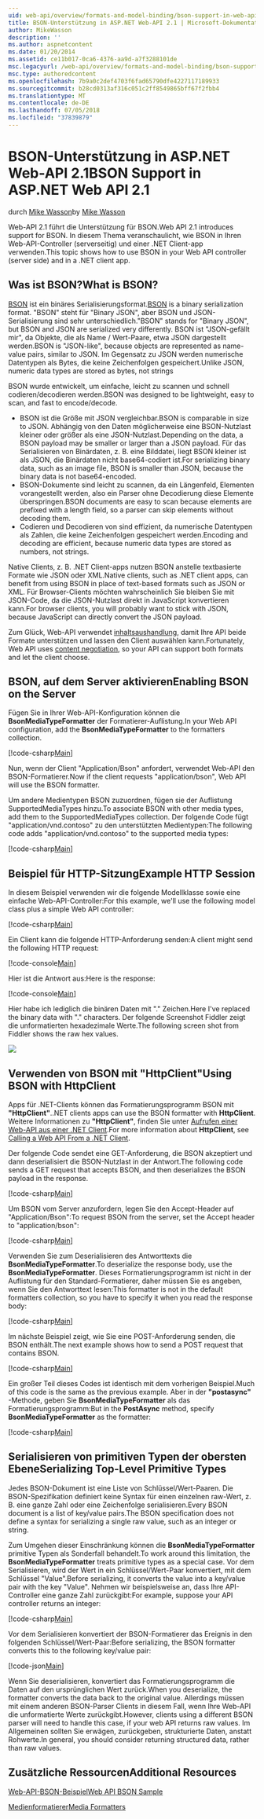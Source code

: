 ```yaml
---
uid: web-api/overview/formats-and-model-binding/bson-support-in-web-api-21
title: BSON-Unterstützung in ASP.NET Web-API 2.1 | Microsoft-Dokumentation
author: MikeWasson
description: ''
ms.author: aspnetcontent
ms.date: 01/20/2014
ms.assetid: ce11b017-0ca6-4376-aa9d-a7f3288101de
msc.legacyurl: /web-api/overview/formats-and-model-binding/bson-support-in-web-api-21
msc.type: authoredcontent
ms.openlocfilehash: 7b9a0c2def4703f6fad65790dfe4227117189933
ms.sourcegitcommit: b28cd0313af316c051c2ff8549865bff67f2fbb4
ms.translationtype: MT
ms.contentlocale: de-DE
ms.lasthandoff: 07/05/2018
ms.locfileid: "37839879"
---
```

<a name="bson-support-in-aspnet-web-api-21"></a><span data-ttu-id="bdb9f-102">BSON-Unterstützung in ASP.NET Web-API 2.1</span><span class="sxs-lookup"><span data-stu-id="bdb9f-102">BSON Support in ASP.NET Web API 2.1</span></span>
====================
<span data-ttu-id="bdb9f-103">durch [Mike Wasson](https://github.com/MikeWasson)</span><span class="sxs-lookup"><span data-stu-id="bdb9f-103">by [Mike Wasson](https://github.com/MikeWasson)</span></span>

<span data-ttu-id="bdb9f-104">Web-API 2.1 führt die Unterstützung für BSON.</span><span class="sxs-lookup"><span data-stu-id="bdb9f-104">Web API 2.1 introduces support for BSON.</span></span> <span data-ttu-id="bdb9f-105">In diesem Thema veranschaulicht, wie BSON in Ihren Web-API-Controller (serverseitig) und einer .NET Client-app verwenden.</span><span class="sxs-lookup"><span data-stu-id="bdb9f-105">This topic shows how to use BSON in your Web API controller (server side) and in a .NET client app.</span></span>

## <a name="what-is-bson"></a><span data-ttu-id="bdb9f-106">Was ist BSON?</span><span class="sxs-lookup"><span data-stu-id="bdb9f-106">What is BSON?</span></span>

<span data-ttu-id="bdb9f-107">[BSON](http://bsonspec.org/) ist ein binäres Serialisierungsformat.</span><span class="sxs-lookup"><span data-stu-id="bdb9f-107">[BSON](http://bsonspec.org/) is a binary serialization format.</span></span> <span data-ttu-id="bdb9f-108">"BSON" steht für "Binary JSON", aber BSON und JSON-Serialisierung sind sehr unterschiedlich.</span><span class="sxs-lookup"><span data-stu-id="bdb9f-108">"BSON" stands for "Binary JSON", but BSON and JSON are serialized very differently.</span></span> <span data-ttu-id="bdb9f-109">BSON ist "JSON-gefällt mir", da Objekte, die als Name / Wert-Paare, etwa JSON dargestellt werden.</span><span class="sxs-lookup"><span data-stu-id="bdb9f-109">BSON is "JSON-like", because objects are represented as name-value pairs, similar to JSON.</span></span> <span data-ttu-id="bdb9f-110">Im Gegensatz zu JSON werden numerische Datentypen als Bytes, die keine Zeichenfolgen gespeichert.</span><span class="sxs-lookup"><span data-stu-id="bdb9f-110">Unlike JSON, numeric data types are stored as bytes, not strings</span></span>

<span data-ttu-id="bdb9f-111">BSON wurde entwickelt, um einfache, leicht zu scannen und schnell codieren/decodieren werden.</span><span class="sxs-lookup"><span data-stu-id="bdb9f-111">BSON was designed to be lightweight, easy to scan, and fast to encode/decode.</span></span>

- <span data-ttu-id="bdb9f-112">BSON ist die Größe mit JSON vergleichbar.</span><span class="sxs-lookup"><span data-stu-id="bdb9f-112">BSON is comparable in size to JSON.</span></span> <span data-ttu-id="bdb9f-113">Abhängig von den Daten möglicherweise eine BSON-Nutzlast kleiner oder größer als eine JSON-Nutzlast.</span><span class="sxs-lookup"><span data-stu-id="bdb9f-113">Depending on the data, a BSON payload may be smaller or larger than a JSON payload.</span></span> <span data-ttu-id="bdb9f-114">Für das Serialisieren von Binärdaten, z. B. eine Bilddatei, liegt BSON kleiner ist als JSON, die Binärdaten nicht base64-codiert ist.</span><span class="sxs-lookup"><span data-stu-id="bdb9f-114">For serializing binary data, such as an image file, BSON is smaller than JSON, because the binary data is not base64-encoded.</span></span>
- <span data-ttu-id="bdb9f-115">BSON-Dokumente sind leicht zu scannen, da ein Längenfeld, Elementen vorangestellt werden, also ein Parser ohne Decodierung diese Elemente überspringen.</span><span class="sxs-lookup"><span data-stu-id="bdb9f-115">BSON documents are easy to scan because elements are prefixed with a length field, so a parser can skip elements without decoding them.</span></span>
- <span data-ttu-id="bdb9f-116">Codieren und Decodieren von sind effizient, da numerische Datentypen als Zahlen, die keine Zeichenfolgen gespeichert werden.</span><span class="sxs-lookup"><span data-stu-id="bdb9f-116">Encoding and decoding are efficient, because numeric data types are stored as numbers, not strings.</span></span>

<span data-ttu-id="bdb9f-117">Native Clients, z. B. .NET Client-apps nutzen BSON anstelle textbasierte Formate wie JSON oder XML.</span><span class="sxs-lookup"><span data-stu-id="bdb9f-117">Native clients, such as .NET client apps, can benefit from using BSON in place of text-based formats such as JSON or XML.</span></span> <span data-ttu-id="bdb9f-118">Für Browser-Clients möchten wahrscheinlich Sie bleiben Sie mit JSON-Code, da die JSON-Nutzlast direkt in JavaScript konvertieren kann.</span><span class="sxs-lookup"><span data-stu-id="bdb9f-118">For browser clients, you will probably want to stick with JSON, because JavaScript can directly convert the JSON payload.</span></span>

<span data-ttu-id="bdb9f-119">Zum Glück, Web-API verwendet [inhaltsaushandlung](content-negotiation.md), damit Ihre API beide Formate unterstützen und lassen den Client auswählen kann.</span><span class="sxs-lookup"><span data-stu-id="bdb9f-119">Fortunately, Web API uses [content negotiation](content-negotiation.md), so your API can support both formats and let the client choose.</span></span>

## <a name="enabling-bson-on-the-server"></a><span data-ttu-id="bdb9f-120">BSON, auf dem Server aktivieren</span><span class="sxs-lookup"><span data-stu-id="bdb9f-120">Enabling BSON on the Server</span></span>

<span data-ttu-id="bdb9f-121">Fügen Sie in Ihrer Web-API-Konfiguration können die **BsonMediaTypeFormatter** der Formatierer-Auflistung.</span><span class="sxs-lookup"><span data-stu-id="bdb9f-121">In your Web API configuration, add the **BsonMediaTypeFormatter** to the formatters collection.</span></span>

[!code-csharp[Main](bson-support-in-web-api-21/samples/sample1.cs)]

<span data-ttu-id="bdb9f-122">Nun, wenn der Client "Application/Bson" anfordert, verwendet Web-API den BSON-Formatierer.</span><span class="sxs-lookup"><span data-stu-id="bdb9f-122">Now if the client requests "application/bson", Web API will use the BSON formatter.</span></span>

<span data-ttu-id="bdb9f-123">Um andere Medientypen BSON zuzuordnen, fügen sie der Auflistung SupportedMediaTypes hinzu.</span><span class="sxs-lookup"><span data-stu-id="bdb9f-123">To associate BSON with other media types, add them to the SupportedMediaTypes collection.</span></span> <span data-ttu-id="bdb9f-124">Der folgende Code fügt "application/vnd.contoso" zu den unterstützten Medientypen:</span><span class="sxs-lookup"><span data-stu-id="bdb9f-124">The following code adds "application/vnd.contoso" to the supported media types:</span></span>

[!code-csharp[Main](bson-support-in-web-api-21/samples/sample2.cs)]

## <a name="example-http-session"></a><span data-ttu-id="bdb9f-125">Beispiel für HTTP-Sitzung</span><span class="sxs-lookup"><span data-stu-id="bdb9f-125">Example HTTP Session</span></span>

<span data-ttu-id="bdb9f-126">In diesem Beispiel verwenden wir die folgende Modellklasse sowie eine einfache Web-API-Controller:</span><span class="sxs-lookup"><span data-stu-id="bdb9f-126">For this example, we'll use the following model class plus a simple Web API controller:</span></span>

[!code-csharp[Main](bson-support-in-web-api-21/samples/sample3.cs)]

<span data-ttu-id="bdb9f-127">Ein Client kann die folgende HTTP-Anforderung senden:</span><span class="sxs-lookup"><span data-stu-id="bdb9f-127">A client might send the following HTTP request:</span></span>

[!code-console[Main](bson-support-in-web-api-21/samples/sample4.cmd)]

<span data-ttu-id="bdb9f-128">Hier ist die Antwort aus:</span><span class="sxs-lookup"><span data-stu-id="bdb9f-128">Here is the response:</span></span>

[!code-console[Main](bson-support-in-web-api-21/samples/sample5.cmd)]

<span data-ttu-id="bdb9f-129">Hier habe ich lediglich die binären Daten mit &quot;.&quot; Zeichen.</span><span class="sxs-lookup"><span data-stu-id="bdb9f-129">Here I've replaced the binary data with &quot;.&quot; characters.</span></span> <span data-ttu-id="bdb9f-130">Der folgende Screenshot Fiddler zeigt die unformatierten hexadezimale Werte.</span><span class="sxs-lookup"><span data-stu-id="bdb9f-130">The following screen shot from Fiddler shows the raw hex values.</span></span>

[![](bson-support-in-web-api-21/_static/image2.png)](bson-support-in-web-api-21/_static/image1.png)

## <a name="using-bson-with-httpclient"></a><span data-ttu-id="bdb9f-131">Verwenden von BSON mit "HttpClient"</span><span class="sxs-lookup"><span data-stu-id="bdb9f-131">Using BSON with HttpClient</span></span>

<span data-ttu-id="bdb9f-132">Apps für .NET-Clients können das Formatierungsprogramm BSON mit **"HttpClient"**.</span><span class="sxs-lookup"><span data-stu-id="bdb9f-132">.NET clients apps can use the BSON formatter with **HttpClient**.</span></span> <span data-ttu-id="bdb9f-133">Weitere Informationen zu **"HttpClient"**, finden Sie unter [Aufrufen einer Web-API aus einer .NET Client](../advanced/calling-a-web-api-from-a-net-client.md).</span><span class="sxs-lookup"><span data-stu-id="bdb9f-133">For more information about **HttpClient**, see [Calling a Web API From a .NET Client](../advanced/calling-a-web-api-from-a-net-client.md).</span></span>

<span data-ttu-id="bdb9f-134">Der folgende Code sendet eine GET-Anforderung, die BSON akzeptiert und dann deserialisiert die BSON-Nutzlast in der Antwort.</span><span class="sxs-lookup"><span data-stu-id="bdb9f-134">The following code sends a GET request that accepts BSON, and then deserializes the BSON payload in the response.</span></span>

[!code-csharp[Main](bson-support-in-web-api-21/samples/sample6.cs)]

<span data-ttu-id="bdb9f-135">Um BSON vom Server anzufordern, legen Sie den Accept-Header auf "Application/Bson":</span><span class="sxs-lookup"><span data-stu-id="bdb9f-135">To request BSON from the server, set the Accept header to "application/bson":</span></span>

[!code-csharp[Main](bson-support-in-web-api-21/samples/sample7.cs)]

<span data-ttu-id="bdb9f-136">Verwenden Sie zum Deserialisieren des Antworttexts die **BsonMediaTypeFormatter**.</span><span class="sxs-lookup"><span data-stu-id="bdb9f-136">To deserialize the response body, use the **BsonMediaTypeFormatter**.</span></span> <span data-ttu-id="bdb9f-137">Dieses Formatierungsprogramm ist nicht in der Auflistung für den Standard-Formatierer, daher müssen Sie es angeben, wenn Sie den Antworttext lesen:</span><span class="sxs-lookup"><span data-stu-id="bdb9f-137">This formatter is not in the default formatters collection, so you have to specify it when you read the response body:</span></span>

[!code-csharp[Main](bson-support-in-web-api-21/samples/sample8.cs)]

<span data-ttu-id="bdb9f-138">Im nächste Beispiel zeigt, wie Sie eine POST-Anforderung senden, die BSON enthält.</span><span class="sxs-lookup"><span data-stu-id="bdb9f-138">The next example shows how to send a POST request that contains BSON.</span></span>

[!code-csharp[Main](bson-support-in-web-api-21/samples/sample9.cs)]

<span data-ttu-id="bdb9f-139">Ein großer Teil dieses Codes ist identisch mit dem vorherigen Beispiel.</span><span class="sxs-lookup"><span data-stu-id="bdb9f-139">Much of this code is the same as the previous example.</span></span> <span data-ttu-id="bdb9f-140">Aber in der **"postasync"** -Methode, geben Sie **BsonMediaTypeFormatter** als das Formatierungsprogramm:</span><span class="sxs-lookup"><span data-stu-id="bdb9f-140">But in the **PostAsync** method, specify **BsonMediaTypeFormatter** as the formatter:</span></span>

[!code-csharp[Main](bson-support-in-web-api-21/samples/sample10.cs)]

## <a name="serializing-top-level-primitive-types"></a><span data-ttu-id="bdb9f-141">Serialisieren von primitiven Typen der obersten Ebene</span><span class="sxs-lookup"><span data-stu-id="bdb9f-141">Serializing Top-Level Primitive Types</span></span>

<span data-ttu-id="bdb9f-142">Jedes BSON-Dokument ist eine Liste von Schlüssel/Wert-Paaren. Die BSON-Spezifikation definiert keine Syntax für einen einzelnen raw-Wert, z. B. eine ganze Zahl oder eine Zeichenfolge serialisieren.</span><span class="sxs-lookup"><span data-stu-id="bdb9f-142">Every BSON document is a list of key/value pairs.The BSON specification does not define a syntax for serializing a single raw value, such as an integer or string.</span></span>

<span data-ttu-id="bdb9f-143">Zum Umgehen dieser Einschränkung können die **BsonMediaTypeFormatter** primitive Typen als Sonderfall behandelt.</span><span class="sxs-lookup"><span data-stu-id="bdb9f-143">To work around this limitation, the **BsonMediaTypeFormatter** treats primitive types as a special case.</span></span> <span data-ttu-id="bdb9f-144">Vor dem Serialisieren, wird der Wert in ein Schlüssel/Wert-Paar konvertiert, mit dem Schlüssel "Value".</span><span class="sxs-lookup"><span data-stu-id="bdb9f-144">Before serializing, it converts the value into a key/value pair with the key "Value".</span></span> <span data-ttu-id="bdb9f-145">Nehmen wir beispielsweise an, dass Ihre API-Controller eine ganze Zahl zurückgibt:</span><span class="sxs-lookup"><span data-stu-id="bdb9f-145">For example, suppose your API controller returns an integer:</span></span>

[!code-csharp[Main](bson-support-in-web-api-21/samples/sample11.cs)]

<span data-ttu-id="bdb9f-146">Vor dem Serialisieren konvertiert der BSON-Formatierer das Ereignis in den folgenden Schlüssel/Wert-Paar:</span><span class="sxs-lookup"><span data-stu-id="bdb9f-146">Before serializing, the BSON formatter converts this to the following key/value pair:</span></span>

[!code-json[Main](bson-support-in-web-api-21/samples/sample12.json)]

<span data-ttu-id="bdb9f-147">Wenn Sie deserialisieren, konvertiert das Formatierungsprogramm die Daten auf den ursprünglichen Wert zurück.</span><span class="sxs-lookup"><span data-stu-id="bdb9f-147">When you deserialize, the formatter converts the data back to the original value.</span></span> <span data-ttu-id="bdb9f-148">Allerdings müssen mit einem anderen BSON-Parser Clients in diesem Fall, wenn Ihre Web-API die unformatierte Werte zurückgibt.</span><span class="sxs-lookup"><span data-stu-id="bdb9f-148">However, clients using a different BSON parser will need to handle this case, if your web API returns raw values.</span></span> <span data-ttu-id="bdb9f-149">Im Allgemeinen sollten Sie erwägen, zurückgeben, strukturierte Daten, anstatt Rohwerte.</span><span class="sxs-lookup"><span data-stu-id="bdb9f-149">In general, you should consider returning structured data, rather than raw values.</span></span>

## <a name="additional-resources"></a><span data-ttu-id="bdb9f-150">Zusätzliche Ressourcen</span><span class="sxs-lookup"><span data-stu-id="bdb9f-150">Additional Resources</span></span>

[<span data-ttu-id="bdb9f-151">Web-API-BSON-Beispiel</span><span class="sxs-lookup"><span data-stu-id="bdb9f-151">Web API BSON Sample</span></span>](https://aspnet.codeplex.com/SourceControl/latest#Samples/WebApi/BSONSample/)

[<span data-ttu-id="bdb9f-152">Medienformatierer</span><span class="sxs-lookup"><span data-stu-id="bdb9f-152">Media Formatters</span></span>](media-formatters.md)
